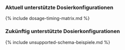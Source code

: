 ### Aktuell unterstützte Dosierkonfigurationen

{% include dosage-timing-matrix.md %}

### Zukünftig unterstützte Dosierkonfigurationen

{% include unsupported-schema-beispiele.md %}
